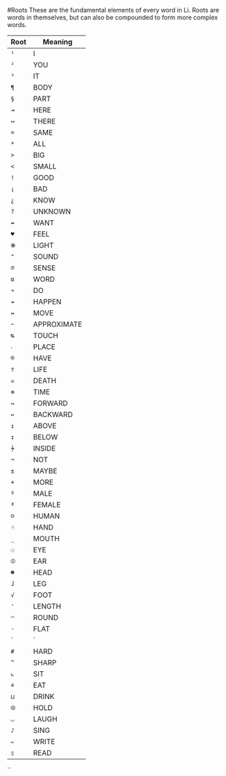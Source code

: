 #Roots
These are the fundamental elements of every word in Li. Roots are words in themselves, but can also be compounded to form more complex words.

Root|Meaning
---|---
`¹`|I
`²`|YOU
`³`|IT
`¶`|BODY
`§`|PART
`⇥`|HERE
`↤`|THERE
`=`|SAME
`*`|ALL
`>`|BIG
`<`|SMALL
`!`|GOOD
`¡`|BAD
`¿`|KNOW
`?`|UNKNOWN
`⇴`|WANT
`♥`|FEEL
`⦿`|LIGHT
`"`|SOUND
`℗`|SENSE
`α`|WORD
`↷`|DO
`⇸`|HAPPEN
`↭`|MOVE
`~`|APPROXIMATE
`↹`|TOUCH
`‧`|PLACE
`®`|HAVE
`☥`|LIFE
`☠`|DEATH
`⊕`|TIME
`↣`|FORWARD
`↢`|BACKWARD
`↥`|ABOVE
`↧`|BELOW
`⍆`|INSIDE
`¬`|NOT
`±`|MAYBE
`+`|MORE
`º`|MALE
`ª`|FEMALE
`☺`|HUMAN
`☝`|HAND
`_`|MOUTH
`⚆`|EYE
`⦷`|EAR
`☻`|HEAD
`ɺ`|LEG
`√`|FOOT
`'`|LENGTH
`◠`|ROUND
`-`|FLAT
`|`|STRAIGHT
`#`|HARD
`^`|SHARP
`⦜`|SIT
`⚘`|EAT
`⊔`|DRINK
`⦾`|HOLD
`◡`|LAUGH
`♪`|SING
`✏`|WRITE
`▯`|READ
``
